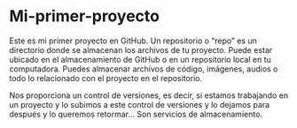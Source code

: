 # Mi-primer-proyecto
Este es mi primer proyecto en GitHub.
Un repositorio o “repo” es un directorio donde se almacenan los archivos de tu proyecto. Puede estar ubicado en el almacenamiento de GitHub o en un repositorio local en tu computadora. Puedes almacenar archivos de código, imágenes, audios o todo lo relacionado con el proyecto en el repositorio. 

Nos proporciona un control de versiones, es decir, si estamos trabajando en un proyecto y lo subimos a este control de versiones y lo dejamos para después y lo queremos retormar...
Son servicios de almacenamiento.
